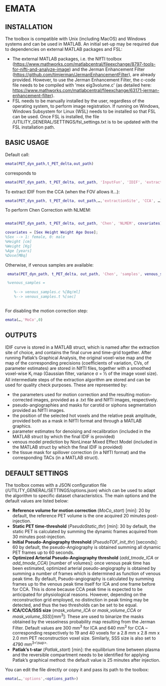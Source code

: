 # EMATA #

## INSTALLATION ##
The toolbox is compatible with Unix (including MacOS) and Windows systems and can be used in MATLAB. An initial set-up may be required due to dependencies on external MATLAB packages and FSL:
* The external MATLAB packages, i.e. the NIfTI toolbox (https://www.mathworks.com/matlabcentral/fileexchange/8797-tools-for-nifti-and-analyze-image) and the Jerman Enhancement Filter (https://github.com/timjerman/JermanEnhancementFilter), are already provided. However, to use the Jerman Enhancement Filter, the c-code file needs to be compiled with 'mex eig3volume.c' (as detailed here: https://www.mathworks.com/matlabcentral/fileexchange/63171-jerman-enhancement-filter). 
* FSL needs to be manually installed by the user, regardless of the operating system, to perform image registration. If running on Windows, Windows Subsystem for Linux (WSL) needs to be installed so that FSL can be used. Once FSL is installed, the file /UTILITY_GENERAL/SETTINGS/fsl_settings.txt is to be updated with the FSL installation path.

## BASIC USAGE ##

Default call: 
```matlab
emata(PET_dyn_path,t_PET_delta,out_path) 
```

corresponds to

```matlab
emata(PET_dyn_path, t_PET_delta, out_path, 'InputFun', 'IDIF', 'extractionSite', 'ICA', 'Feng', 1, 'Patlak', 1)
```

To extract IDIF from the CCA (when the FOV allows it…):  

```matlab
emata(PET_dyn_path, t_PET_delta, out_path,…,'extractionSite', 'CCA', …)
```

To perform Chen Correction with NLMEM: 

```matlab

emata(PET_dyn_path, t_PET_delta, out_path, 'Chen', 'NLMEM', covariates)

covariates = [Sex Height Weight Age Dose];    
%Sex --> 1: female, 0: male    
%Height [cm]   
%Weight [Kg]    
%Age [years]   
%Dose[MBq]

```

Otherwise, if venous samples are available:
```matlab
 emata(PET_dyn_path, t_PET_delta, out_path, 'Chen', 'samples', venous_samples)

 %venous_samples =    
	
	%--> venous_samples.c %[Bq/ml]    
	%--> venous_samples.t %[sec]
  
```

For disabling the motion correction step:
```matlab
emata(…,'MoCo',0)
```
## OUTPUTS ##
	
IDIF curve is stored in a MATLAB struct, which is named after the extraction site of choice, and contains the final curve and time-grid together.
After running Patlak’s Graphical Analysis, the original voxel-wise map and the map of the corresponding precisions (coefficients of variation, CVs, of parameter estimates) are stored in NIfTI files, together with a smoothed voxel-wise K<sub>i</sub> map (Gaussian filter, variance σ = ½ of the image voxel size). 
All intermediate steps of the extraction algorithm are stored and can be used for quality check purposes. These are represented by: 
* the parameters used for motion correction and the resulting motion-corrected images, provided as a .txt file and NIfTI images, respectively.
* pseudo-angiographies and masks for carotid or siphons segmentation provided as NIfTI images.
* the position of the selected hot voxels and the relative peak amplitude, provided both as a mask in NIfTI format and through a MATLAB graphics. 
* parameter estimates for denoising and recalibration (included in the MATLAB struct by which the final IDIF is provided)
* venous model prediction by NonLinear Mixed Effect Model (included in the MATLAB struct by which the final IDIF is provided)
* the tissue mask for spillover correction (in a NIfTI format) and the corresponding TACs (in a MATLAB struct).

## DEFAULT SETTINGS ##
The toolbox comes with a JSON configuration file (/UTILITY_GENERAL/SETTINGS/options.json) which can be used to adapt the algorithm to specific dataset characteristics. The main options and the default values are listed below:
* **Reference volume for motion correction** (*MoCo_start*) [min]: 20 by default, the reference PET volume is the one acquired 20 minutes post-injection.
* **Static PET time-threshold** (*PseudoStatic_thr*) [min]: 30 by default, the static PET is calculated by summing the dynamic frames acquired from 30 minutes post-injection. 
* **Initial Pseudo-Angiography threshold** (*PseudoTOF_init_thr*) [seconds]: 60 by default, the pseudo-Angiography is obtained summing all dynamic PET frames up to 60 seconds.
* **Optimized Arterial Pseudo-Angiography threshold** (*add_tmode_ICA* or *add_tmode_CCA*) [number of volumes]: once venous peak time has been estimated, optimized arterial pseudo-angiography is obtained by summing a number of frames which is determined as function of venous peak time. By default, Pseudo-angiography is calculated by summing frames up to the venous peak time itself for ICA and one frame before for CCA. This is done because CCA peak time is expected to be anticipated for physiological reasons. However, depending on the reconstruction grid employed, no distinction in peak timing may be detected, and thus the two thresholds can be set to be equal.
* **ICA/CCA/SSS size** (*mask_volume_ICA* or *mask_volume_CCA* or *mask_volume_SSS*)[mm<sup>3</sup>]:  These are used to binarize the masks obtained by the vesselness probability map resulting from the Jerman Filter. Default values are 300 mm<sup>3</sup> for ICA and 640 mm<sup>3</sup> for CCA – corresponding respectively to 19 and 40 voxels for a 2.8 mm x 2.8 mm x 2.0 mm PET reconstruction voxel size. Similarly, SSS size is also set to 4790 mm<sup>3<\sup>.
* **Patlak’s t-star** (*Patlak_start*) [min]: the equilibrium time between plasma and the reversible compartment needs to be identified for applying Patlak’s graphical method: the default value is 25 minutes after injection.

You can edit the file directly or copy it and pass its path to the toolbox:

```matlab
emata(…,'options',<options_path>)
```






